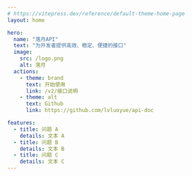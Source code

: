 ```yaml
---
# https://vitepress.dev/reference/default-theme-home-page
layout: home

hero:
  name: "落月API"
  text: "为开发者提供高效、稳定、便捷的接口"
  image:
    src: /logo.png
    alt: 落月
  actions:
    - theme: brand
      text: 开始使用
      link: /v2/接口说明
    - theme: alt
      text: Github
      link: https://github.com/lvluoyue/api-doc

features:
  - title: 问题 A
    details: 文本 A
  - title: 问题 B
    details: 文本 B
  - title: 问题 C
    details: 文本 C
---
```


<script setup>
  import { useData } from 'vitepress';

  const { theme } = useData()
</script>
